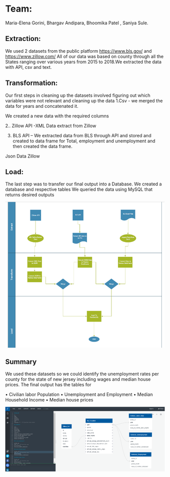 # Team:
Maria-Elena Gorini, Bhargav Andipara, Bhoomika Patel , Saniya Sule.

## Extraction:

We used 2 datasets from the public platform 
https://www.bls.gov/ and https://www.zillow.com/
All of our data was based on county through all the States ranging over various years from 2015 to 2018.We extracted the data with API, csv and text.


## Transformation:
Our first steps in cleaning up the datasets involved figuring out which variables were not relevant and cleaning up the data 
1.Csv - we merged the data for years and concatenated it.

We created a new data with the required columns 

2.. Zillow API -XML Data extract from Zillow

3. BLS API – We extracted data from BLS through API and stored and created to data frame for Total, employment and unemployment and then created the data frame.  

Json Data Zillow

## Load:
The last step was to transfer our final output into a Database. We created a database and respective tables 
We queried the data using MySQL that returns desired outputs 

![](/Images/flowchart.PNG)


## Summary

We used these datasets so we could identify the unemployment rates per county for the state of new jersey including wages and median house prices. The final output has the tables for 

•	Civilian labor Population
•	Unemployment and Employment 
•	Median Household Income
•	Median house prices

![](/Images/DBDimage.PNG)


